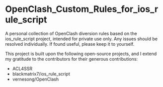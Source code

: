 # OpenClash_Custom_Rules_for_ios_rule_script
A personal collection of OpenClash diversion rules based on the ios_rule_script project, intended for private use only. Any issues should be resolved individually. If found useful, please keep it to yourself.


This project is built upon the following open-source projects, and I extend my gratitude to the contributors for their generous contributions:
- ACL4SSR
- blackmatrix7/ios_rule_script
- vernesong/OpenClash


